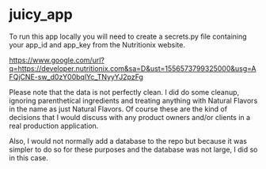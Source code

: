 # juicy_app

To run this app locally you will need to create a secrets.py file containing your app_id and app_key from the Nutritionix website.

https://www.google.com/url?q=https://developer.nutritionix.com&sa=D&ust=1556573799325000&usg=AFQjCNE-sw_d0zY00bqlYc_TNyyYJ2pzFg


Please note that the data is not perfectly clean. I did do some cleanup, ignoring parenthetical ingredients and treating anything with Natural Flavors in the name as just Natural Flavors. Of course these are the kind of decisions that I would discuss with any product owners and/or clients in a real production application.

Also, I would not normally add a database to the repo but because it was simpler to do so for these purposes and the database was not large, I did so in this case.
